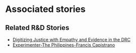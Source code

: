 # Associated stories

<!-- !!DO NOT REMOVE!! start autogenerated hyperlinks -->
## Related R&D Stories
- [Digitizing Justice with Empathy and Evidence in the DRC](/RnD-Archive/stories/?doc=Explorers_COD)
- [Experimenter-The Philippines-Francis Capistrano](/RnD-Archive/stories/?doc=Experimenters_PHL)
<!-- !!DO NOT REMOVE!! end autogenerated hyperlinks -->